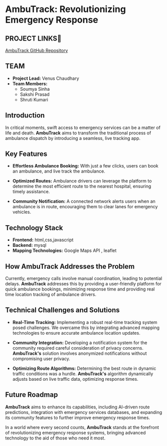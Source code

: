 # AmbuTrack: Revolutionizing Emergency Response

## PROJECT LINKS🔗
[AmbuTrack GitHub Repository](https://github.com/VenusCh001/HackHurricane_tinkerbell)

## TEAM
- **Project Lead:** Venus Chaudhary
- **Team Members:**
  - Soumya Sinha
  - Sakshi Prasad
  - Shruti Kumari

## Introduction

In critical moments, swift access to emergency services can be a matter of life and death. **AmbuTrack** aims to transform the traditional process of ambulance dispatch by introducing a seamless, live tracking app.

## Key Features

- **Effortless Ambulance Booking:** With just a few clicks, users can book an ambulance, and live track the ambulance.

- **Optimized Routes:** Ambulance drivers can leverage the platform to determine the most efficient route to the nearest hospital, ensuring timely assistance.

- **Community Notification:** A connected network alerts users when an ambulance is in route, encouraging them to clear lanes for emergency vehicles.

## Technology Stack

- **Frontend:** html,css,javascript
- **Backend:** mysql
- **Mapping Technologies:** Google Maps API , leaflet

## How AmbuTrack Addresses the Problem

Currently, emergency calls involve manual coordination, leading to potential delays. **AmbuTrack** addresses this by providing a user-friendly platform for quick ambulance bookings, minimizing response time and providing real time location tracking of ambulance drivers.

## Technical Challenges and Solutions

- **Real-Time Tracking:** Implementing a robust real-time tracking system posed challenges. We overcame this by integrating advanced mapping technologies to ensure accurate ambulance location updates.

- **Community Integration:** Developing a notification system for the community required careful consideration of privacy concerns. **AmbuTrack's** solution involves anonymized notifications without compromising user privacy.

- **Optimizing Route Algorithms:** Determining the best route in dynamic traffic conditions was a hurdle. **AmbuTrack's** algorithm dynamically adjusts based on live traffic data, optimizing response times.

## Future Roadmap

**AmbuTrack** aims to enhance its capabilities, including AI-driven route predictions, integration with emergency services databases, and expanding its community features to further improve emergency response times.

In a world where every second counts, **AmbuTrack** stands at the forefront of revolutionizing emergency response systems, bringing advanced technology to the aid of those who need it most.
